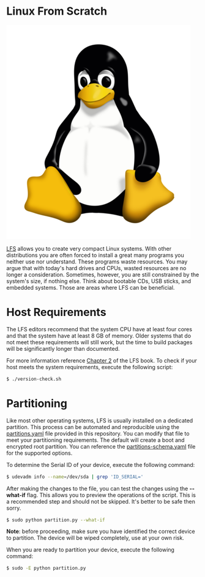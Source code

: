 # Linux From Scratch

![Linux Logo](img/linux.png)

[LFS](https://www.linuxfromscratch.org) allows you to create very compact Linux systems. With other distributions you are often forced to install a great many programs you neither use nor understand. These programs waste resources. You may argue that with today's hard drives and CPUs, wasted resources are no longer a consideration. Sometimes, however, you are still constrained by the system's size, if nothing else. Think about bootable CDs, USB sticks, and embedded systems. Those are areas where LFS can be beneficial.

# Host Requirements

The LFS editors recommend that the system CPU have at least four cores and that the system have at least 8 GB of memory. Older systems that do not meet these requirements will still work, but the time to build packages will be significantly longer than documented.

For more information reference [Chapter 2](https://tinyurl.com/lfs-ch02) of the LFS book.
To check if your host meets the system requirements, execute the following script:

```sh
$ ./version-check.sh
```

# Partitioning

Like most other operating systems, LFS is usually installed on a dedicated partition. This
process can be automated and reproducible using the [partitions.yaml](./partitions.yaml) file
provided in this repository. You can modify that file to meet your partitioning requirements.
The default will create a boot and encrypted root partition. You can reference the
[partitions-schema.yaml](./partitions-schema.yaml) file for the supported options.

To determine the Serial ID of your device, execute the following command:

```sh
$ udevadm info --name=/dev/sda | grep 'ID_SERIAL='
```

After making the changes to the file, you can test the changes using the **--what-if** flag.
This allows you to preview the operations of the script. This is a recommended step and
should not be skipped. It's better to be safe then sorry.

```sh
$ sudo python partition.py --what-if
```

**Note**: before proceeding, make sure you have identified the correct device to partition.
The device will be wiped completely, use at your own risk.

When you are ready to partition your device, execute the following command:

```sh
$ sudo -E python partition.py
```
